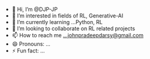 - 👋 Hi, I’m @DJP-JP
- 👀 I’m interested in fields of RL, Generative-AI
- 🌱 I’m currently learning ...Python, RL
- 💞️ I’m looking to collaborate on RL related projects
- 📫 How to reach me ...johnpradeepdarsy@gmail.com
- 😄 Pronouns: ...
- ⚡ Fun fact: ...

<!---
DJP-JP/DJP-JP is a ✨ special ✨ repository because its `README.md` (this file) appears on your GitHub profile.
You can click the Preview link to take a look at your changes.
--->
